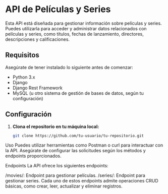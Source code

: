 # API de Películas y Series

Esta API está diseñada para gestionar información sobre películas y series. Puedes utilizarla para acceder y administrar datos relacionados con películas y series, como títulos, fechas de lanzamiento, directores, descripciones y calificaciones.

## Requisitos

Asegúrate de tener instalado lo siguiente antes de comenzar:

- Python 3.x
- Django
- Django Rest Framework
- MySQL (u otro sistema de gestión de bases de datos, según tu configuración)

## Configuración

1. **Clona el repositorio en tu máquina local:**

   ```bash
   git clone https://github.com/tu-usuario/tu-repositorio.git
Uso
Puedes utilizar herramientas como Postman o curl para interactuar con la API. Asegúrate de configurar las solicitudes según los métodos y endpoints proporcionados.

Endpoints
La API ofrece los siguientes endpoints:

/movies/: Endpoint para gestionar películas.
/series/: Endpoint para gestionar series.
Cada uno de estos endpoints admite operaciones CRUD básicas, como crear, leer, actualizar y eliminar registros.

